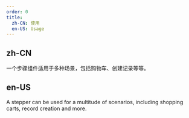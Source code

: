 ```yaml
---
order: 0
title:
  zh-CN: 使用
  en-US: Usage
---
```


## zh-CN

一个步骤组件适用于多种场景，包括购物车、创建记录等等。

## en-US

A stepper can be used for a multitude of scenarios, including shopping carts, record creation and more.
